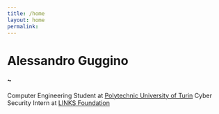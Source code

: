 ```yaml
---
title: /home
layout: home
permalink: 
---
```


# Alessandro Guggino
#### ~
Computer Engineering Student at [Polytechnic University of Turin](http://www.polito.it)
Cyber Security Intern at [LINKS Foundation](http://www.linksfoundation.com)
